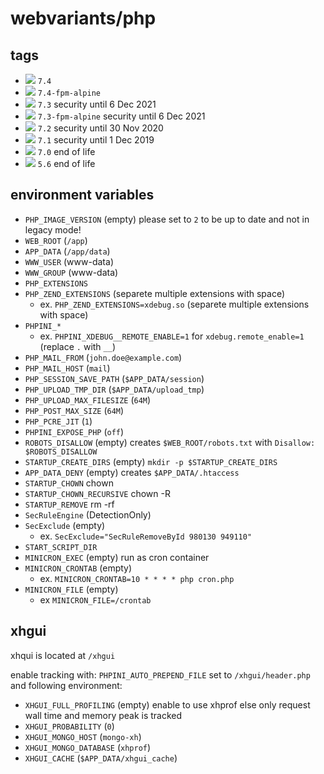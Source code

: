 # webvariants/php

## tags

- [![](https://images.microbadger.com/badges/image/webvariants/php:7.4.svg)](https://microbadger.com/images/webvariants/php:7.4 "Get your own image badge on microbadger.com") ``7.4``
- [![](https://images.microbadger.com/badges/image/webvariants/php:7.4-fpm-alpine.svg)](https://microbadger.com/images/webvariants/php:7.4-fpm-alpine "Get your own image badge on microbadger.com") ``7.4-fpm-alpine``
- [![](https://images.microbadger.com/badges/image/webvariants/php:7.3.svg)](https://microbadger.com/images/webvariants/php:7.3 "Get your own image badge on microbadger.com") ``7.3`` security until 6 Dec 2021
- [![](https://images.microbadger.com/badges/image/webvariants/php:7.3-fpm-alpine.svg)](https://microbadger.com/images/webvariants/php:7.3-fpm-alpine "Get your own image badge on microbadger.com") ``7.3-fpm-alpine`` security until 6 Dec 2021
- [![](https://images.microbadger.com/badges/image/webvariants/php:7.2.svg)](https://microbadger.com/images/webvariants/php:7.2 "Get your own image badge on microbadger.com") ``7.2`` security until 30 Nov 2020
- [![](https://images.microbadger.com/badges/image/webvariants/php:7.1.svg)](https://microbadger.com/images/webvariants/php:7.1 "Get your own image badge on microbadger.com") ``7.1`` security until 1 Dec 2019
- [![](https://images.microbadger.com/badges/image/webvariants/php:7.0.svg)](https://microbadger.com/images/webvariants/php:7.0 "Get your own image badge on microbadger.com") ``7.0`` end of life
- [![](https://images.microbadger.com/badges/image/webvariants/php:5.6.svg)](https://microbadger.com/images/webvariants/php:5.6 "Get your own image badge on microbadger.com") ``5.6`` end of life

## environment variables

- `PHP_IMAGE_VERSION` (empty) please set to `2` to be up to date and not in legacy mode!
- `WEB_ROOT` (`/app`)
- `APP_DATA` (`/app/data`)
- `WWW_USER` (www-data)
- `WWW_GROUP` (www-data)
- `PHP_EXTENSIONS`
- `PHP_ZEND_EXTENSIONS` (separete multiple extensions with space)
  - ex. `PHP_ZEND_EXTENSIONS=xdebug.so` (separete multiple extensions with space)
- `PHPINI_*`
  - ex. `PHPINI_XDEBUG__REMOTE_ENABLE=1` for `xdebug.remote_enable=1` (replace `.` with `__`)
- `PHP_MAIL_FROM` (`john.doe@example.com`)
- `PHP_MAIL_HOST` (`mail`)
- `PHP_SESSION_SAVE_PATH` (`$APP_DATA/session`)
- `PHP_UPLOAD_TMP_DIR` (`$APP_DATA/upload_tmp`)
- `PHP_UPLOAD_MAX_FILESIZE` (`64M`)
- `PHP_POST_MAX_SIZE` (`64M`)
- `PHP_PCRE_JIT` (`1`)
- `PHPINI_EXPOSE_PHP` (`off`)
- `ROBOTS_DISALLOW` (empty) creates `$WEB_ROOT/robots.txt` with `Disallow: $ROBOTS_DISALLOW`
- `STARTUP_CREATE_DIRS` (empty) `mkdir -p $STARTUP_CREATE_DIRS`
- `APP_DATA_DENY` (empty) creates `$APP_DATA/.htaccess`
- `STARTUP_CHOWN` chown
- `STARTUP_CHOWN_RECURSIVE` chown -R
- `STARTUP_REMOVE` rm -rf
- `SecRuleEngine` (DetectionOnly)
- `SecExclude` (empty)
  - ex. `SecExclude="SecRuleRemoveById 980130 949110"`
- `START_SCRIPT_DIR`
- `MINICRON_EXEC` (empty) run as cron container
- `MINICRON_CRONTAB` (empty)
  - ex. `MINICRON_CRONTAB=10 * * * * php cron.php`
- `MINICRON_FILE` (empty)
  - ex `MINICRON_FILE=/crontab`

## xhgui

xhqui is located at `/xhgui`

enable tracking with: `PHPINI_AUTO_PREPEND_FILE` set to `/xhgui/header.php` and following environment:

- `XHGUI_FULL_PROFILING` (empty) enable to use xhprof else only request wall time and memory peak is tracked
- `XHGUI_PROBABILITY` (`0`)
- `XHGUI_MONGO_HOST` (`mongo-xh`)
- `XHGUI_MONGO_DATABASE` (`xhprof`)
- `XHGUI_CACHE` (`$APP_DATA/xhgui_cache`)